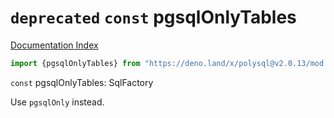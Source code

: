 # `deprecated` `const` pgsqlOnlyTables

[Documentation Index](../README.md)

```ts
import {pgsqlOnlyTables} from "https://deno.land/x/polysql@v2.0.13/mod.ts"
```

`const` pgsqlOnlyTables: SqlFactory

Use `pgsqlOnly` instead.


